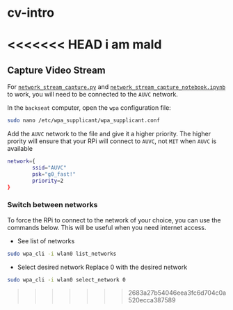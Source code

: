 # cv-intro
<<<<<<< HEAD
i am mald
=======

## Capture Video Stream

For [`network_stream_capture.py`](network_stream_capture.py) and [`network_stream_capture_notebook.ipynb`](network_stream_capture_notebook.ipynb) to work, you will need to be connected to the `AUVC` network.

In the `backseat` computer, open the `wpa` configuration file:

```bash
sudo nano /etc/wpa_supplicant/wpa_supplicant.conf
```

Add the `AUVC` network to the file and give it a higher priority.
The higher prority will ensure that your RPi will connect to `AUVC`, not `MIT` when `AUVC` is available

```bash
network={
        ssid="AUVC"
        psk="g0_fast!"
        priority=2
}
```

### Switch between networks

To force the RPi to connect to the network of your choice, you can use the commands below. This will be useful when you need internet access.

- See list of networks

```bash
sudo wpa_cli -i wlan0 list_networks
```

- Select desired network
  Replace 0 with the desired network

```bash
sudo wpa_cli -i wlan0 select_network 0
```
>>>>>>> 2683a27b54046eea3fc6d704c0a520ecca387589
